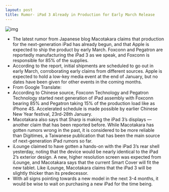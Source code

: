```yaml
---
layout: post
title: Rumor- iPad 3 Already in Production for Early March Release
---
```

![img](http://media.idownloadblog.com/wp-content/uploads/2012/01/iPad-2-Grey-Smart-Cover-e1326300472222.jpeg)
* The latest rumor from Japanese blog Macotakara claims that production for the next-generation iPad has already begun, and that Apple is expected to ship the product by early March. Foxconn and Pegatron are reportedly manufacturing the iPad 3 as we speak, and Foxconn is responsible for 85% of the supplies.
* According to the report, initial shipments are scheduled to go out in early March, corroborating early claims from different sources. Apple is expected to hold a low-key media event at the end of January, but no dates have been given for other events in the coming months.
* From Google Translate:
* According to Chinese source, Foxconn Technology and Pegatron Technology started next generation of iPad assembly with Foxconn bearing 85% and Pegatron taking 15% of the production load like as iPhone 4S. Accelerated schedule is made possible by earlier Chinese New Year festival, 23rd-28th January.
* Macotakara also says that Sharp is making the iPad 3’s displays — another claim that has been reported before. While Macotakara has gotten rumors wrong in the past, it is considered to be more reliable than Digitimes, a Taiwanese publication that has been the main source of next-generation iPad rumors so far.
* iLounge claimed to have gotten a hands-on with the iPad 3’s rear shell yesterday, noting that the device would be nearly identical to the iPad 2’s exterior design. A new, higher resolution screen was expected from iLounge, and Macotakara says that the current Smart Cover will fit the new tablet. Like iLounge, Macotakara claims that the iPad 3 will be slightly thicker than its predecessor.
* With all signs pointing towards a new model in the next 3-4 months, it would be wise to wait on purchasing a new iPad for the time being.

